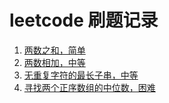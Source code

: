 # leetcode 刷题记录

1. [两数之和，简单](https://leetcode.cn/problems/two-sum/description/)
2. [两数相加，中等](https://leetcode.cn/problems/add-two-numbers/)
3. [无重复字符的最长子串，中等](https://leetcode.cn/problems/longest-substring-without-repeating-characters/)
4. [寻找两个正序数组的中位数，困难](https://leetcode.cn/problems/median-of-two-sorted-arrays/description/)
